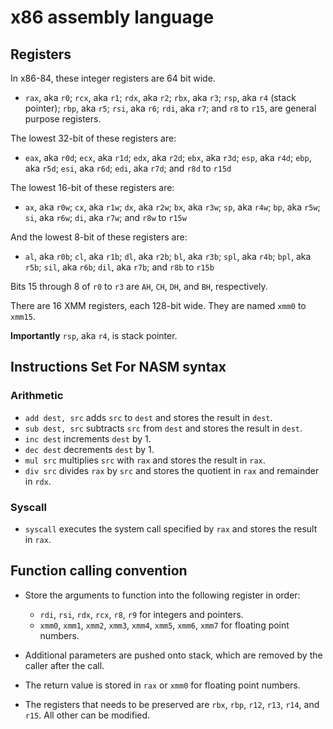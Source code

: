 # x86 assembly language

## Registers

In x86-84, these integer registers are 64 bit wide.

- `rax`, aka `r0`; `rcx`, aka `r1`; `rdx`, aka `r2`; `rbx`, aka `r3`; `rsp`, aka `r4` (stack pointer); `rbp`, aka `r5`; `rsi`, aka `r6`; `rdi`, aka `r7`; and `r8` to `r15`, are general purpose registers. 

The lowest 32-bit of these registers are:

- `eax`, aka `r0d`; `ecx`, aka `r1d`; `edx`, aka `r2d`; `ebx`, aka `r3d`; `esp`, aka `r4d`; `ebp`, aka `r5d`; `esi`, aka `r6d`; `edi`, aka `r7d`; and `r8d` to `r15d`

The lowest 16-bit of these registers are:

- `ax`, aka `r0w`; `cx`, aka `r1w`; `dx`, aka `r2w`; `bx`, aka `r3w`; `sp`, aka `r4w`; `bp`, aka `r5w`; `si`, aka `r6w`; `di`, aka `r7w`; and `r8w` to `r15w`

And the lowest 8-bit of these registers are:

- `al`, aka `r0b`; `cl`, aka `r1b`; `dl`, aka `r2b`; `bl`, aka `r3b`; `spl`, aka `r4b`; `bpl`, aka `r5b`; `sil`, aka `r6b`; `dil`, aka `r7b`; and `r8b` to `r15b`

Bits 15 through 8 of `r0` to `r3` are `AH`, `CH`, `DH`, and `BH`, respectively.

There are 16 XMM registers, each 128-bit wide. They are named `xmm0` to `xmm15`.

__Importantly__ `rsp`, aka `r4`, is stack pointer.

## Instructions Set For NASM syntax

### Arithmetic

- `add dest, src` adds `src` to `dest` and stores the result in `dest`.
- `sub dest, src` subtracts `src` from `dest` and stores the result in `dest`.
- `inc dest` increments `dest` by 1.
- `dec dest` decrements `dest` by 1.
- `mul src` multiplies `src` with `rax` and stores the result in `rax`.
- `div src` divides `rax` by `src` and stores the quotient in `rax` and remainder in `rdx`.

### Syscall

- `syscall` executes the system call specified by `rax` and stores the result in `rax`.


## Function calling convention

- Store the arguments to function into the following register in order:
  - `rdi`, `rsi`, `rdx`, `rcx`, `r8`, `r9` for integers and pointers.
  - `xmm0`, `xmm1`, `xmm2`, `xmm3`, `xmm4`, `xmm5`, `xmm6`, `xmm7` for floating point numbers.

- Additional parameters are pushed onto stack, which are removed by the caller after the call.
- The return value is stored in `rax` or `xmm0` for floating point numbers.
- The registers that needs to be preserved are `rbx`, `rbp`, `r12`, `r13`, `r14`, and `r15`. All other can be modified.


